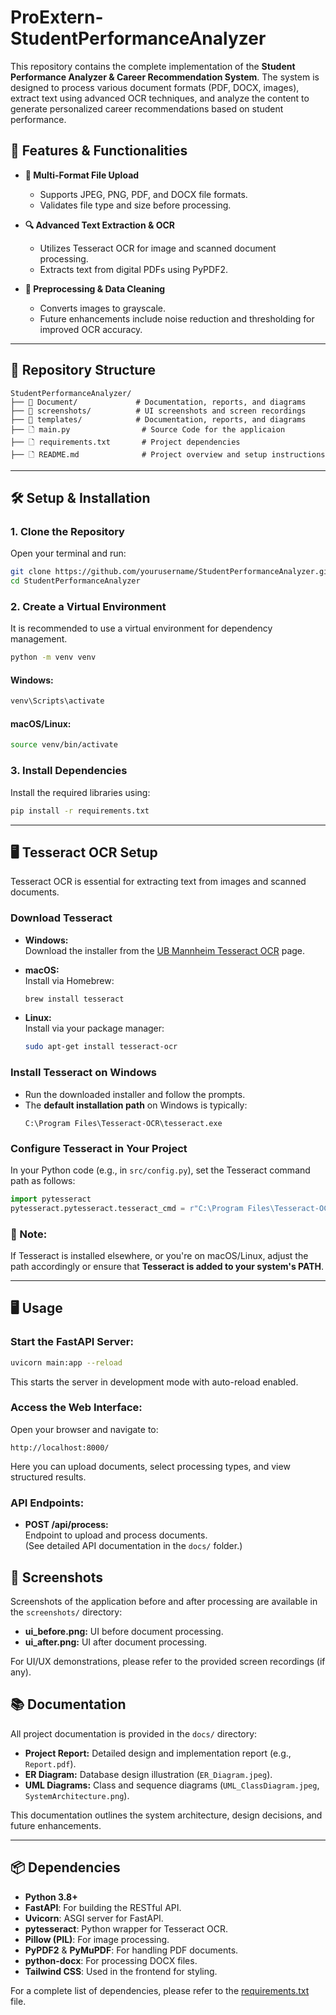 # ProExtern-StudentPerformanceAnalyzer

This repository contains the complete implementation of the **Student Performance Analyzer & Career Recommendation System**. The system is designed to process various document formats (PDF, DOCX, images), extract text using advanced OCR techniques, and analyze the content to generate personalized career recommendations based on student performance.

## 🚀 Features & Functionalities

- **📁 Multi-Format File Upload**  
  - Supports JPEG, PNG, PDF, and DOCX file formats.  
  - Validates file type and size before processing.

- **🔍 Advanced Text Extraction & OCR**  
  - Utilizes Tesseract OCR for image and scanned document processing.  
  - Extracts text from digital PDFs using PyPDF2.

- **🧹 Preprocessing & Data Cleaning**  
  - Converts images to grayscale.  
  - Future enhancements include noise reduction and thresholding for improved OCR accuracy.
---
## 📂 Repository Structure

```plaintext
StudentPerformanceAnalyzer/
├── 📁 Document/             # Documentation, reports, and diagrams
├── 📁 screenshots/          # UI screenshots and screen recordings
├── 📁 templates/            # Documentation, reports, and diagrams
├── 🗋 main.py                # Source Code for the applicaion
├── 🗋 requirements.txt       # Project dependencies
├── 🗋 README.md              # Project overview and setup instructions
```
--- 
## 🛠️ Setup & Installation

### 1. Clone the Repository

Open your terminal and run:
```bash
git clone https://github.com/yourusername/StudentPerformanceAnalyzer.git
cd StudentPerformanceAnalyzer
```

### 2. Create a Virtual Environment

It is recommended to use a virtual environment for dependency management.

```bash
python -m venv venv
```

#### Windows:
```bash
venv\Scripts\activate
```

#### macOS/Linux:
```bash
source venv/bin/activate
```

### 3. Install Dependencies

Install the required libraries using:
```bash
pip install -r requirements.txt
```

---

## 🖥️ Tesseract OCR Setup

Tesseract OCR is essential for extracting text from images and scanned documents.

### Download Tesseract

- **Windows:**  
  Download the installer from the [UB Mannheim Tesseract OCR](https://github.com/UB-Mannheim/tesseract/wiki) page.

- **macOS:**  
  Install via Homebrew:
  ```bash
  brew install tesseract
  ```

- **Linux:**  
  Install via your package manager:
  ```bash
  sudo apt-get install tesseract-ocr
  ```

### Install Tesseract on Windows

- Run the downloaded installer and follow the prompts.
- The **default installation path** on Windows is typically:
  ```
  C:\Program Files\Tesseract-OCR\tesseract.exe
  ```

### Configure Tesseract in Your Project

In your Python code (e.g., in `src/config.py`), set the Tesseract command path as follows:

```python
import pytesseract
pytesseract.pytesseract.tesseract_cmd = r"C:\Program Files\Tesseract-OCR\tesseract.exe"
```

### 🔄 Note:
If Tesseract is installed elsewhere, or you're on macOS/Linux, adjust the path accordingly or ensure that **Tesseract is added to your system's PATH**.

---

## 🖥️ Usage

### Start the FastAPI Server:
```bash
uvicorn main:app --reload
```
This starts the server in development mode with auto-reload enabled.

### Access the Web Interface:
Open your browser and navigate to:
```
http://localhost:8000/
```
Here you can upload documents, select processing types, and view structured results.

### API Endpoints:
- **POST /api/process:**  
  Endpoint to upload and process documents.  
  (See detailed API documentation in the `docs/` folder.)

## 📸 Screenshots
Screenshots of the application before and after processing are available in the `screenshots/` directory:

- **ui_before.png:** UI before document processing.
- **ui_after.png:** UI after document processing.

For UI/UX demonstrations, please refer to the provided screen recordings (if any).

## 📚 Documentation
All project documentation is provided in the `docs/` directory:

- **Project Report:** Detailed design and implementation report (e.g., `Report.pdf`).
- **ER Diagram:** Database design illustration (`ER_Diagram.jpeg`).
- **UML Diagrams:** Class and sequence diagrams (`UML_ClassDiagram.jpeg`, `SystemArchitecture.png`).

This documentation outlines the system architecture, design decisions, and future enhancements.


----

## 📦 Dependencies

- **Python 3.8+**
- **FastAPI**: For building the RESTful API.
- **Uvicorn**: ASGI server for FastAPI.
- **pytesseract**: Python wrapper for Tesseract OCR.
- **Pillow (PIL)**: For image processing.
- **PyPDF2** & **PyMuPDF**: For handling PDF documents.
- **python-docx**: For processing DOCX files.
- **Tailwind CSS**: Used in the frontend for styling.

For a complete list of dependencies, please refer to the [requirements.txt](requirements.txt) file.








